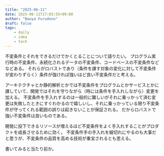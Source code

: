 ```yaml
---
title: "2025-06-11"
date: 2025-06-11T17:03:55+09:00
author: "Naoya Furudono"
draft: false
tags:
    - daily
    - idea
    - tech
---
```


不変条件とそれをできるだけでかくとることについて語りたい。
プログラム実行時の不変条件、永続化されるデータの不変条件、コードベースの不変条件などなどある。
それらがロバストであり（条件を課す対象の変化に対して不変条件が変わりずらく）条件が強ければ強いほど良い不変条件だと考える。

アーキテクチャとか静的解析とかでは不変条件をプログラムとかサービスとかに課していて、開発ではそれを守りながら（時には条件を手入れしながら）変更を加える。
不変条件を手入れするのは一般的に難しいがそれに乗っかって済む変更は失敗したときにすぐわかるので嬉しいし、それに乗っかっている限り不変条件が守ってくれる範囲の誤りは起きないことが保証される。
だからロバストで強い不変条件は良いものである。

開発に投下できるリソースが増えるほど不変条件をよく手入れすることがプロダクトを成長させるために効く。
不変条件手の手入れを細切れにやるのも大事だと思うが、不変条件の品質を高める技術が重宝されるとも思える。

書いてみると当たり前か。
